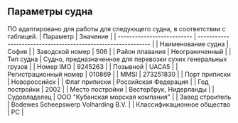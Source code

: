 ## Параметры судна
ПО адаптировано для работы для следующего судна, в соответствии с таблицей.
| Параметр                   | Значение                                                      |
| -------------------------- | ------------------------------------------------------------- |
| Наименование судна         | София                                                         |
| Заводской номер            | 506                                                           |
| Район плавания             | Неограниченный                                                |
| Тип судна                  | Судно, предназначенное для перевозки сухих генеральных грузов |
| Номер IMO                  | 9245263                                                       |
| Позывной                   | UACA5                                                         |
| Регистрационный номер      | 010869                                                        |
| MMSI                       | 273251830                                                     |
| Порт приписки              | Новороссийск                                                  |
| Флаг приписки              | Российская Федерация                                          |
| Год постройки              | 2002                                                          |
| Место постройки            | Вестербрук, Нидерланды                                        |
| Судовладелец               | ООО "Кубанская морская компания"                              |
| Завод строитель            | Bodewes Scheepswerp Volharding B.V.                           |
| Классификационное общество | РС                                                            |